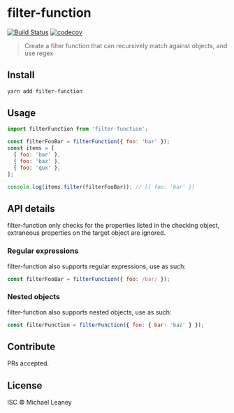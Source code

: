 # filter-function

[![Build Status](https://travis-ci.org/leahciMic/filter-function.svg?branch=master)](https://travis-ci.org/leahciMic/filter-function) [![codecov](https://codecov.io/gh/leahciMic/filter-function/branch/master/graph/badge.svg)](https://codecov.io/gh/leahciMic/filter-function)

> Create a filter function that can recursively match against objects, and use regex

## Install

```sh
yarn add filter-function
```

## Usage

```js
import filterFunction from 'filter-function';

const filterFooBar = filterFunction({ foo: 'bar' });
const items = [
  { foo: 'bar' },
  { foo: 'baz' },
  { foo: 'qux' },
];

console.log(items.filter(filterFooBar)); // [{ foo: 'bar' }]
```

## API details

filter-function only checks for the properties listed in the checking object,
extraneous properties on the target object are ignored.

### Regular expressions

filter-function also supports regular expressions, use as such:

```js
const filterFooBar = filterFunction({ foo: /bar/ });
```

### Nested objects

filter-function also supports nested objects, use as such:

```js
const filterFunction = filterFunction({ foo: { bar: 'baz' } });
```

## Contribute

PRs accepted.

## License

ISC © Michael Leaney
